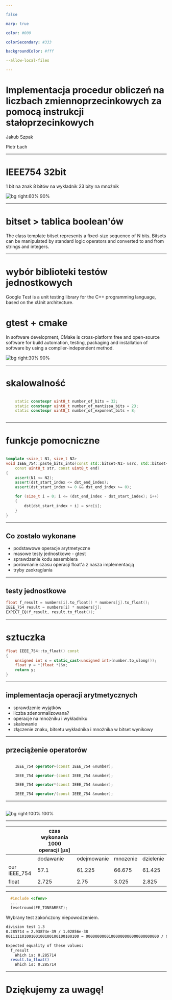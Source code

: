 ```yaml
---

false

marp: true

color: #000

colorSecondary: #333

backgroundColor: #fff

--allow-local-files

---
```


# Implementacja procedur obliczeń na liczbach zmiennoprzecinkowych za pomocą instrukcji stałoprzecinkowych

Jakub Szpak

Piotr Łach

---

# IEEE754 32bit

1 bit na znak
8 bitów na wykładnik
23 bity na mnożnik

![bg right:60% 90%](images/ieee.jpg)

---


# bitset > tablica boolean'ów

The class template bitset represents a fixed-size sequence of N bits. Bitsets can be manipulated by standard logic operators and converted to and from strings and integers. 


---
# wybór biblioteki testów jednostkowych

Google Test is a unit testing library for the C++ programming language, based on the xUnit architecture.


# gtest + cmake

In software development, CMake is cross-platform free and open-source software for build automation, testing, packaging and installation of software by using a compiler-independent method.


![bg right:30% 90%](images/gtest.png)

<!-- ![bg left:30% 90%](images/cmake.png) -->

---

# skalowalność
 
```c++

    static constexpr uint8_t number_of_bits = 32;
    static constexpr uint8_t number_of_mantissa_bits = 23;
    static constexpr uint8_t number_of_exponent_bits = 8;
    
```

---

# funkcje pomocniczne

```c++

template <size_t N1, size_t N2>
void IEEE_754::paste_bits_into(const std::bitset<N1> &src, std::bitset<N2> &dst,
    const uint8_t str, const uint8_t end)
{
    assert(N1 <= N2);
    assert(dst_start_index <= dst_end_index);
    assert(dst_start_index >= 0 && dst_end_index >= 0);

    for (size_t i = 0; i <= (dst_end_index - dst_start_index); i++)
    {
        dst[dst_start_index + i] = src[i];
    }
}

```
---



## Co zostało wykonane


- podstawowe operacje arytmetyczne
- masowe testy jednostkowe - gtest
- sprawdzenie kodu assemblera
- porównanie czasu operacji float'a z nasza implementacją
- tryby zaokrąglania
  
---



## testy jednostkowe

```c++
float f_result = numbers[i].to_float() * numbers[j].to_float();
IEEE_754 result = numbers[i] * numbers[j];
EXPECT_EQ(f_result, result.to_float());
```

---

# sztuczka

```c++
float IEEE_754::to_float() const
{
    unsigned int x = static_cast<unsigned int>(number.to_ulong());
    float y = *(float *)&x;
    return y;
}

```

---

## implementacja operacji arytmetycznych

- sprawdzenie wyjątków
- liczba zdenormalizowana?
- operacje na mnożniku i wykładniku
- skalowanie
- złączenie znaku, bitsetu wykładnika i mnożnika w bitset wynikowy

---

## przeciążenie operatorów

```C++

    IEEE_754 operator+(const IEEE_754 &number);

    IEEE_754 operator-(const IEEE_754 &number);

    IEEE_754 operator*(const IEEE_754 &number);

    IEEE_754 operator/(const IEEE_754 &number);

```

---
## 

![bg right:100% 100%](images/operationstimecomparition.png)


---


|              | czas wykonania 1000 operacji [µs] |             |          |           |
| ------------ | --------------------------------- | ----------- | -------- | --------- |
|              | dodawanie                         | odejmowanie | mnozenie | dzielenie |
| our IEEE_754 | 57.1                              | 61.225      | 66.675   | 61.425    |
| float        | 2.725                             | 2.75        | 3.025    | 2.825     |

---

```c++
  #include <cfenv>
  ...
  fesetround(FE_TONEAREST);
```

Wybrany test zakończony niepowodzeniem.

```bash
division test 1.3
0.285714 = 2.93874e-39 / 1.02856e-38
00111110100100100100100100100100 = 00000000001000000000000000000000 / 00000000011100000000000000000000

Expected equality of these values:
  f_result
    Which is: 0.285714
  result.to_float()
    Which is: 0.285714
```
---

<!-- <center><h1> Dziękujemy za uwagę! </h1> </center> -->
# Dziękujemy za uwagę!

